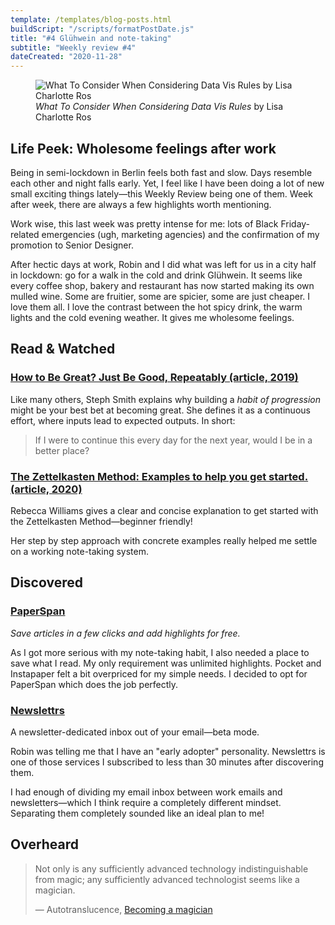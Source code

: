 ```yaml
---
template: /templates/blog-posts.html
buildScript: "/scripts/formatPostDate.js"
title: "#4 Glühwein and note-taking"
subtitle: "Weekly review #4"
dateCreated: "2020-11-28"
---
```


<figure>
 <img src="https://raw.githubusercontent.com/lisacharlotterost/talk-slides/master/0000_gifs/2011_WhatToConsiderWhenConsideringDataVisRules.gif" alt="What To Consider When Considering Data Vis Rules by Lisa Charlotte Ros" />
 <figcaption>
 <cite>What To Consider When Considering Data Vis Rules</cite> by Lisa Charlotte Ros
 </figcaption>
</figure>

## Life Peek: Wholesome feelings after work

Being in semi-lockdown in Berlin feels both fast and slow. Days resemble each other and night falls early. Yet, I feel like I have been doing a lot of new small exciting things lately—this Weekly Review being one of them. Week after week, there are always a few highlights worth mentioning.

Work wise, this last week was pretty intense for me: lots of Black Friday-related emergencies (ugh, marketing agencies) and the confirmation of my promotion to Senior Designer.

After hectic days at work, Robin and I did what was left for us in a city half in lockdown: go for a walk in the cold and drink Glühwein. It seems like every coffee shop, bakery and restaurant has now started making its own mulled wine. Some are fruitier, some are spicier, some are just cheaper. I love them all. I love the contrast between the hot spicy drink, the warm lights and the cold evening weather. It gives me wholesome feelings.

## Read & Watched

### [How to Be Great? Just Be Good, Repeatably (article, 2019)](https://blog.stephsmith.io/how-to-be-great/)

Like many others, Steph Smith explains why building a _habit of progression_ might be your best bet at becoming great. She defines it as a continuous effort, where inputs lead to expected outputs. In short:

> If I were to continue this every day for the next year, would I be in a better place?

### [The Zettelkasten Method: Examples to help you get started. (article, 2020)](https://medium.com/@rebeccawilliams9941/the-zettelkasten-method-examples-to-help-you-get-started-8f8a44fa9ae6)

Rebecca Williams gives a clear and concise explanation to get started with the Zettelkasten Method—beginner friendly!

Her step by step approach with concrete examples really helped me settle on a working note-taking system.

## Discovered

### [PaperSpan](https://www.paperspan.com/)

_Save articles in a few clicks and add highlights for free._

As I got more serious with my note-taking habit, I also needed a place to save what I read. My only requirement was unlimited highlights. Pocket and Instapaper felt a bit overpriced for my simple needs. I decided to opt for PaperSpan which does the job perfectly.

### [Newslettrs](https://newslettrs.app/)

A newsletter-dedicated inbox out of your email—beta mode.

Robin was telling me that I have an "early adopter" personality. Newslettrs is one of those services I subscribed to less than 30 minutes after discovering them.

I had enough of dividing my email inbox between work emails and newsletters—which I think require a completely different mindset. Separating them completely sounded like an ideal plan to me!

## Overheard

> Not only is any sufficiently advanced technology indistinguishable from magic; any sufficiently advanced technologist seems like a magician.
>
> — Autotranslucence, [Becoming a magician](https://autotranslucence.wordpress.com/2018/03/30/becoming-a-magician/)
